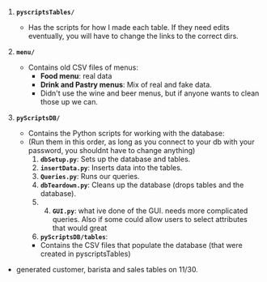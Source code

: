 1. **`pyscriptsTables/`**  
   - Has the scripts for how I made each table. If they need edits eventually, you will have to change the links to the correct dirs.

2. **`menu/`**  
   - Contains old CSV files of menus:
     - **Food menu**: real data
     - **Drink and Pastry menus**: Mix of real and fake data.
     - Didn't use the wine and beer menus, but if anyone wants to clean those up we can.

3. **`pyScriptsDB/`**  
   - Contains the Python scripts for working with the database:
   - (Run them in this order, as long as you connect to your db with your password, you shouldnt have to change anything)
     1. **`dbSetup.py`**: Sets up the database and tables.
     2. **`insertData.py`**: Inserts data into the tables.
     3. **`Queries.py`**: Runs our queries.
     4. **`dbTeardown.py`**: Cleans up the database (drops tables and the database).
     5. 4. **`GUI.py`**: what ive done of the GUI. needs more complicated queries. Also if some could allow users to select attributes that would great
     6. **`pyScriptsDB/tables`**:
       - Contains the CSV files that populate the database (that were created in pyscriptsTables)

  - generated customer, barista and sales tables on 11/30.
 
  


